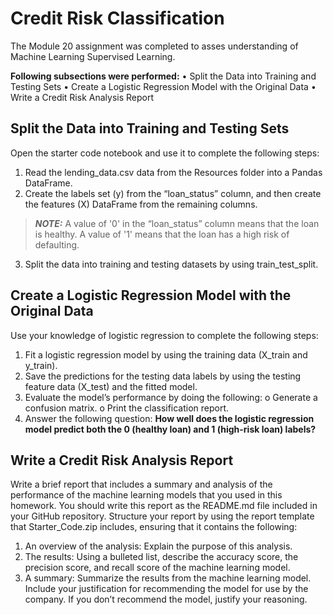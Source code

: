 # Credit Risk Classification
The Module 20 assignment was completed to asses understanding of Machine Learning Supervised Learning.

**Following subsections were performed:**
•	Split the Data into Training and Testing Sets
•	Create a Logistic Regression Model with the Original Data
•	Write a Credit Risk Analysis Report

## Split the Data into Training and Testing Sets
Open the starter code notebook and use it to complete the following steps:
1.	Read the lending_data.csv data from the Resources folder into a Pandas DataFrame.
2.	Create the labels set (y) from the “loan_status” column, and then create the features (X) DataFrame from the remaining columns.

>_**NOTE:**_ A value of '0' in the “loan_status” column means that the loan is healthy. A value of '1' means that the loan has a high risk of defaulting.

3.	Split the data into training and testing datasets by using train_test_split.

## Create a Logistic Regression Model with the Original Data
Use your knowledge of logistic regression to complete the following steps:
1.	Fit a logistic regression model by using the training data (X_train and y_train).
2.	Save the predictions for the testing data labels by using the testing feature data (X_test) and the fitted model.
3.	Evaluate the model’s performance by doing the following:
    o	Generate a confusion matrix.
    o	Print the classification report.
4.	Answer the following question: **How well does the logistic regression model predict both the 0 (healthy loan) and 1 (high-risk loan) labels?**

## Write a Credit Risk Analysis Report
Write a brief report that includes a summary and analysis of the performance of the machine learning models that you used in this homework. You should write this report as the README.md file included in your GitHub repository.
Structure your report by using the report template that Starter_Code.zip includes, ensuring that it contains the following:
1.	An overview of the analysis: Explain the purpose of this analysis.
2.	The results: Using a bulleted list, describe the accuracy score, the precision score, and recall score of the machine learning model.
3.	A summary: Summarize the results from the machine learning model. Include your justification for recommending the model for use by the company. If you don’t recommend the model, justify your reasoning.
